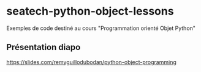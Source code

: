# seatech-python-object-lessons

Exemples de code destiné au cours "Programmation orienté Objet Python"

## Présentation diapo

https://slides.com/remyguillodubodan/python-object-programming